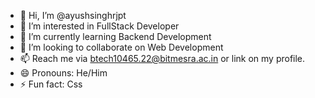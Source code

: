 - 👋 Hi, I’m @ayushsinghrjpt
- 👀 I’m interested in FullStack Developer 
- 🌱 I’m currently learning Backend Development 
- 💞️ I’m looking to collaborate on Web Development 
- 📫 Reach me via btech10465.22@bitmesra.ac.in or link on my profile.
- 😄 Pronouns: He/Him
- ⚡ Fun fact: Css

<!---
ayushsinghrjpt/ayushsinghrjpt is a ✨ special ✨ repository because its `README.md` (this file) appears on your GitHub profile.
You can click the Preview link to take a look at your changes.
--->
